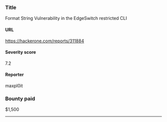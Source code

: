 ### Title
Format String Vulnerability in the EdgeSwitch restricted CLI
#### URL 
https://hackerone.com/reports/311884
#### Severity score
7.2
#### Reporter 
maxpl0it
### Bounty paid
$1,500


---


